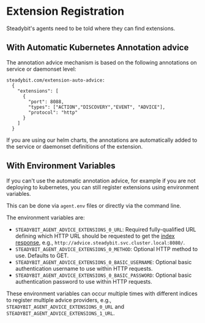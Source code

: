 # Extension Registration

Steadybit's agents need to be told where they can find extensions.

## With Automatic Kubernetes Annotation advice

The annotation advice mechanism is based on the following annotations on service or daemonset level:

``` 
steadybit.com/extension-auto-advice:                                                                                                                                                                              
  {                                                                                                                                                                                                                
    "extensions": [                                                                                                                                                                                                
      {                                                                                                                                                                                                            
        "port": 8088,                                                                                                                                                                                              
        "types": ["ACTION","DISCOVERY","EVENT", "ADVICE"],                                                                                                                                                                           
        "protocol": "http"                                                                                                                                                                                               
      }                                                                                                                                                                                                          
    ]                                                                                                                                                                                                    
  }
```

If you are using our helm charts, the annotations are automatically added to the service or daemonset definitions of the extension.

## With Environment Variables

If you can't use the automatic annotation advice, for example if you are not deploying to kubernetes, you can still register extensions using environment
variables.

This can be done via `agent.env` files or directly via the command line.

The environment variables are:

- `STEADYBIT_AGENT_ADVICE_EXTENSIONS_0_URL`: Required fully-qualified URL defining which HTTP URL should be requested to get
  the [index response](./advice-api.md#index-response), e.g., `http://advice.steadybit.svc.cluster.local:8080/`.
- `STEADYBIT_AGENT_ADVICE_EXTENSIONS_0_METHOD`: Optional HTTP method to use. Defaults to GET.
- `STEADYBIT_AGENT_ADVICE_EXTENSIONS_0_BASIC_USERNAME`: Optional basic authentication username to use within HTTP requests.
- `STEADYBIT_AGENT_ADVICE_EXTENSIONS_0_BASIC_PASSWORD`: Optional basic authentication password to use within HTTP requests.

These environment variables can occur multiple times with different indices to register multiple advice providers,
e.g., `STEADYBIT_AGENT_ADVICE_EXTENSIONS_0_URL` and `STEADYBIT_AGENT_ADVICE_EXTENSIONS_1_URL`.
